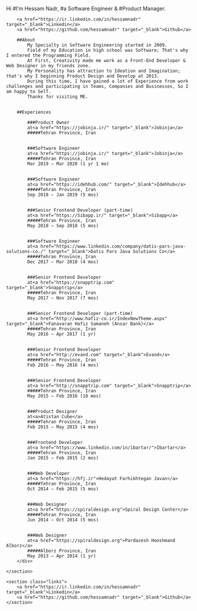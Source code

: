 Hi
        #I’m Hessam Nadr,
        #a Software Engineer &amp;
        #Product Manager.
    
        <a href="https://ir.linkedin.com/in/hessamnadr" target="_blank">Linkedin</a>
        <a href="https://github.com/hessamnadr" target="_blank">Github</a>
    
        ##About
            My Specialty in Software Engineering started in 2009.
            Field of my Education in high school was Software; That's why I entered the Programming Field. 
            At First, Creativity made me work as a Front-End Developer & Web Designer in my friends zone.
            My Personality has attraction to Ideation and Imagination; that's why I beginning Product Design and Develop at 2013.
            During this time, I have gained a lot of Experience from work challenges and participating in Teams, Companies and Businesses, So I am happy to Self.
            Thanks for visiting ME.
        
        
        ##Experiences

            ###Product Owner
            at<a href="https://jobinja.ir/" target="_blank">Jobinja</a>
            #####Tehran Province, Iran


            ###Software Engineer
            at<a href="https://jobinja.ir/" target="_blank">Jobinja</a>
            #####Tehran Province, Iran
            Mar 2019 – Mar 2020 (1 yr 1 mo)


            ###Software Engineer
            at<a href="https://idehhub.com/" target="_blank">Idehhub</a>
            #####Tehran Province, Iran
            Sep 2018 – Jan 2019 (5 mos)


            ###Senior Frontend Developer (part-time)
            at<a href="https://Sibapp.ir/" target="_blank">Sibapp</a>
            #####Tehran Province, Iran
            May 2018 – Sep 2018 (5 mos)


            ###Software Engineer
            at<a href="https://www.linkedin.com/company/datis-pars-java-solutions-co./" target="_blank">Datis Pars Java Solutions Co</a>
            #####Tehran Province, Iran
            Dec 2017 – Mar 2018 (4 mos)


            ###Senior Frontend Developer
            at<a href="https://snapptrip.com" target="_blank">Snapptrip</a>
            #####Tehran Province, Iran
            May 2017 – Nov 2017 (7 mos)


            ###Senior Frontend Developer (part-time)
            at<a href="http://www.hafiz-co.ir/IndexNewTheme.aspx" target="_blank">Fanavaran Hafiz Samaneh (Ansar Bank)</a>
            #####Tehran Province, Iran
            May 2016 – Apr 2017 (1 yr)


            ###Senior Frontend Developer
            at<a href="http://evand.com" target="_blank">Evand</a>
            #####Tehran Province, Iran
            Feb 2016 – May 2016 (4 mos)


            ###Senior Frontend Developer
            at<a href="http://snapptrip.com" target="_blank">Snapptrip</a>
            #####Tehran Province, Iran
            May 2015 – Feb 2016 (10 mos)


            ###Product Designer
            at<a>Atistan Cube</a>
            #####Tehran Province, Iran
            Feb 2015 – May 2015 (4 mos)


            ###Frontend Developer
            at<a href="https://www.linkedin.com/in/ibartar/">Ibartar</a>
            #####Tehran Province, Iran
            Jan 2015 – Feb 2015 (2 mos)


            ###Web Developer
            at<a href="https://hfj.ir">Hedayat Farhikhtegan Javan</a>
            #####Tehran Province, Iran
            Oct 2014 – Feb 2015 (5 mos)


            ###Web Designer
            at<a href="https://spiraldesign.org">Spiral Design Center</a>
            #####Tehran Province, Iran
            Jun 2014 – Oct 2014 (5 mos)


            ###Web Designer
            at<a href="https://spiraldesign.org">Pardazesh Hooshmand Alborz</a>
            #####Alborz Province, Iran
            May 2013 – Apr 2014 (1 yr)
        </div>

    </section>

    <section class="links">
        <a href="https://ir.linkedin.com/in/hessamnadr" target="_blank">Linkedin</a>
        <a href="https://github.com/hessamnadr" target="_blank">Github</a>
    </section>
